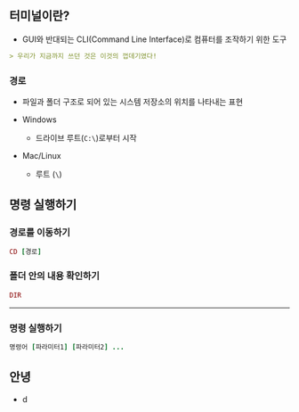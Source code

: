 ## 터미널이란?

- GUI와 반대되는 CLI(Command Line Interface)로 컴퓨터를 조작하기 위한 도구

```markdown
> 우리가 지금까지 쓰던 것은 이것의 껍데기였다!
```

### 경로

- 파일과 폴더 구조로 되어 있는 시스템 저장소의 위치를 나타내는 표현

- Windows
	- 드라이브 루트(`C:\`)로부터 시작
- Mac/Linux
	- 루트 (`\`)

## 명령 실행하기

### 경로를 이동하기

```ruby
CD [경로]
```

### 폴더 안의 내용 확인하기

```ruby
DIR
```

***

### 명령 실행하기

```ruby
명령어 [파라미터1] [파라미터2] ...
```

## 안녕

- d